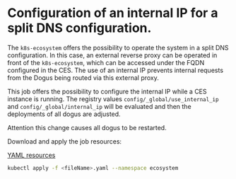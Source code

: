 # Configuration of an internal IP for a split DNS configuration.

The `k8s-ecosystem` offers the possibility to operate the system in a split DNS configuration.
In this case, an external reverse proxy can be operated in front of the `k8s-ecosystem`, which can be accessed under the
FQDN configured in the CES. The use of an internal IP prevents internal requests from the Dogus being routed via 
this external proxy.

This job offers the possibility to configure the internal IP while a CES instance is running.
The registry values `config/_global/use_internal_ip` and `config/_global/internal_ip` will be evaluated
and then the deployments of all dogus are adjusted.

Attention this change causes all dogus to be restarted.

Download and apply the job resources:

[YAML resources](https://dogu.cloudogu.com/api/v1/k8s/k8s/k8s-host-change)

```bash
kubectl apply -f <fileName>.yaml --namespace ecosystem
```
